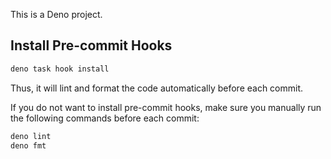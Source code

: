 This is a Deno project.

## Install Pre-commit Hooks

```sh
deno task hook install
```

Thus, it will lint and format the code automatically before each commit.

If you do not want to install pre-commit hooks, make sure you manually run the
following commands before each commit:

```sh
deno lint
deno fmt
```
